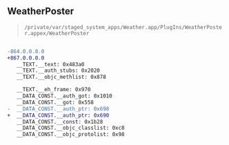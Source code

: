 ## WeatherPoster

> `/private/var/staged_system_apps/Weather.app/PlugIns/WeatherPoster.appex/WeatherPoster`

```diff

-864.0.0.0.0
+867.0.0.0.0
   __TEXT.__text: 0x483a0
   __TEXT.__auth_stubs: 0x2020
   __TEXT.__objc_methlist: 0x878

   __TEXT.__eh_frame: 0x970
   __DATA_CONST.__auth_got: 0x1010
   __DATA_CONST.__got: 0x558
-  __DATA_CONST.__auth_ptr: 0x698
+  __DATA_CONST.__auth_ptr: 0x690
   __DATA_CONST.__const: 0x1b28
   __DATA_CONST.__objc_classlist: 0xc8
   __DATA_CONST.__objc_protolist: 0x98

```

